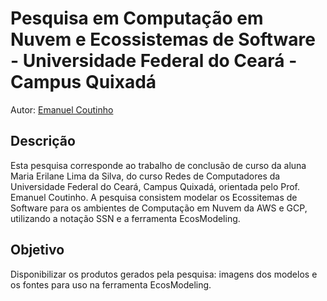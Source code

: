 # Pesquisa em Computação em Nuvem e Ecossistemas de Software - Universidade Federal do Ceará - Campus Quixadá

Autor: [Emanuel Coutinho](https://github.com/emanuelcoutinho)

## Descrição

Esta pesquisa corresponde ao trabalho de conclusão de curso da aluna Maria Erilane Lima da Silva, do curso Redes de Computadores da Universidade Federal do Ceará, Campus Quixadá, orientada pelo Prof. Emanuel Coutinho.
A pesquisa consistem modelar os Ecossitemas de Software para os ambientes de Computação em Nuvem da AWS e GCP, utilizando a notação SSN e a ferramenta EcosModeling.

## Objetivo

Disponibilizar os produtos gerados pela pesquisa: imagens dos modelos e os fontes para uso na ferramenta EcosModeling.

